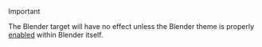 > [!IMPORTANT]
> The Blender target will have no effect unless the Blender theme is properly
> [enabled](https://docs.blender.org/manual/en/latest/editors/preferences/themes.html)
> within Blender itself.
